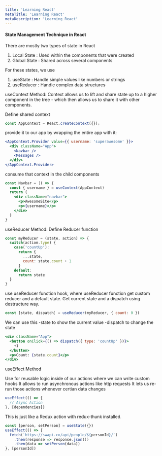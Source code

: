 ```yaml
---
title: 'Learning React'
metaTitle: 'Learning React'
metaDescription: 'Learning React'
---
```


#### State Management Technique in React ####

There are mostly two types of state in React

1. Local State  : Used within the components that were created  
2. Global State : Shared across several components

For these states, we use

1. useState   : Handle simple values like numbers or strings
2. useReducer : Handle complex data structures

useContext Method:
Context allows us to lift and share state up to a higher component in the tree - which then allows us to share it with other components.

Define shared context

```jsx
const AppContext = React.createContext({});
```

provide it to our app by wrapping the entire app with it:

```jsx
<AppContext.Provider value={{ username: 'superawesome' }}>
  <div className="App">
    <Navbar />
    <Messages />
  </div>
</AppContext.Provider>
```

consume that context in the child components

```jsx
const Navbar = () => {
  const { username } = useContext(AppContext)
  return (
    <div className="navbar">
      <p>AwesomeSite</p>
      <p>{username}</p>
    </div>
  )
}
```

useReducer Method:
Define Reducer function

```jsx
const myReducer = (state, action) => {
  switch(action.type) {
    case('countUp'):
      return {
        ...state,
        count: state.count + 1
      }
    default:
      return state
  }
}
```

use useReducer function hook, where useReducer function get custom reducer and a default state. Get current state and a dispatch using destructure way.

```jsx
const [state, dispatch] = useReducer(myReducer, { count: 0 })
```

We can use this
-state to show the current value
-dispatch to change the state

```jsx
<div className="App">
  <button onClick={() => dispatch({ type: 'countUp' })}>
    +1
  </button>
  <p>Count: {state.count}</p>
</div>
```

useEffect Method

Use for reusable logic inside of our actions where we can write custom hooks
It allows to run asynchronous actions like http requests
It lets us re-run those actions whenever certian data changes

```jsx
useEffect(() => {
  // Async Action
}, [dependencies])
```

This is just like a Redux action with redux-thunk installed.

```jsx
const [person, setPerson] = useState({})
useEffect(() => {
  fetch(`https://swapi.co/api/people/${personId}/`)
    .then(response => response.json())
    .then(data => setPerson(data))
}, [personId])
```


